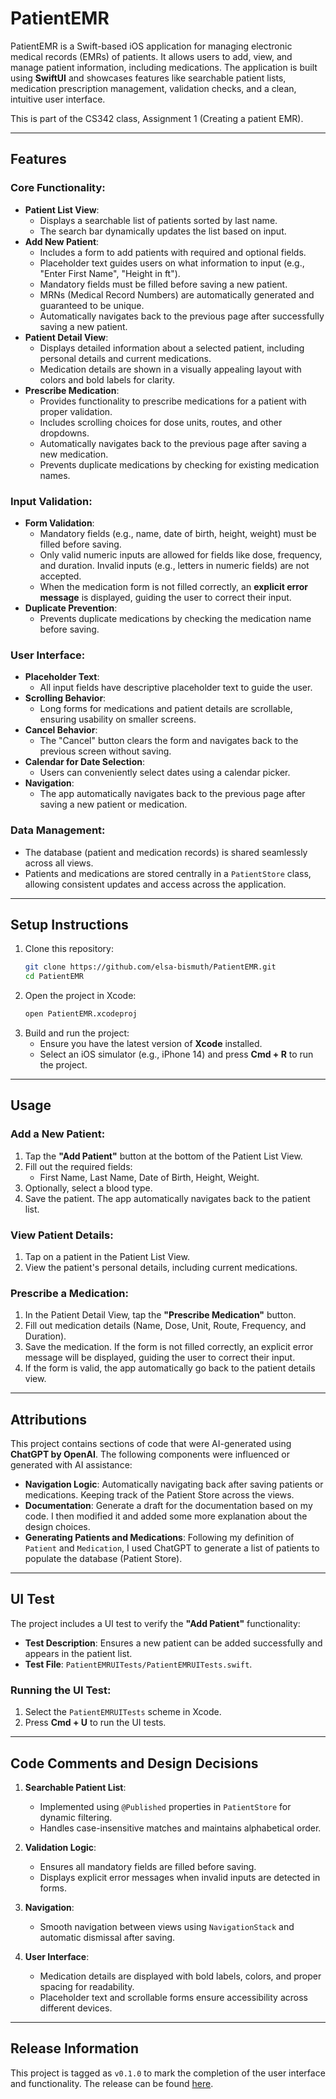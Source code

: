# PatientEMR

PatientEMR is a Swift-based iOS application for managing electronic medical records (EMRs) of patients. It allows users to add, view, and manage patient information, including medications. The application is built using **SwiftUI** and showcases features like searchable patient lists, medication prescription management, validation checks, and a clean, intuitive user interface.

This is part of the CS342 class, Assignment 1 (Creating a patient EMR).

---

## Features

### Core Functionality:
- **Patient List View**:
  - Displays a searchable list of patients sorted by last name.
  - The search bar dynamically updates the list based on input.
- **Add New Patient**:
  - Includes a form to add patients with required and optional fields.
  - Placeholder text guides users on what information to input (e.g., "Enter First Name", "Height in ft").
  - Mandatory fields must be filled before saving a new patient.
  - MRNs (Medical Record Numbers) are automatically generated and guaranteed to be unique.
  - Automatically navigates back to the previous page after successfully saving a new patient.
- **Patient Detail View**:
  - Displays detailed information about a selected patient, including personal details and current medications.
  - Medication details are shown in a visually appealing layout with colors and bold labels for clarity.
- **Prescribe Medication**:
  - Provides functionality to prescribe medications for a patient with proper validation.
  - Includes scrolling choices for dose units, routes, and other dropdowns.
  - Automatically navigates back to the previous page after saving a new medication.
  - Prevents duplicate medications by checking for existing medication names.

### Input Validation:
- **Form Validation**:
  - Mandatory fields (e.g., name, date of birth, height, weight) must be filled before saving.
  - Only valid numeric inputs are allowed for fields like dose, frequency, and duration. Invalid inputs (e.g., letters in numeric fields) are not accepted.
  - When the medication form is not filled correctly, an **explicit error message** is displayed, guiding the user to correct their input.
- **Duplicate Prevention**:
  - Prevents duplicate medications by checking the medication name before saving.

### User Interface:
- **Placeholder Text**:
  - All input fields have descriptive placeholder text to guide the user.
- **Scrolling Behavior**:
  - Long forms for medications and patient details are scrollable, ensuring usability on smaller screens.
- **Cancel Behavior**:
  - The "Cancel" button clears the form and navigates back to the previous screen without saving.
- **Calendar for Date Selection**:
  - Users can conveniently select dates using a calendar picker.
- **Navigation**:
  - The app automatically navigates back to the previous page after saving a new patient or medication.

### Data Management:
- The database (patient and medication records) is shared seamlessly across all views.
- Patients and medications are stored centrally in a `PatientStore` class, allowing consistent updates and access across the application.

---

## Setup Instructions

1. Clone this repository:
   ```bash
   git clone https://github.com/elsa-bismuth/PatientEMR.git
   cd PatientEMR
   ```
2. Open the project in Xcode:
   ```bash
   open PatientEMR.xcodeproj
   ```
3. Build and run the project:
   - Ensure you have the latest version of **Xcode** installed.
   - Select an iOS simulator (e.g., iPhone 14) and press **Cmd + R** to run the project.

---

## Usage

### Add a New Patient:
1. Tap the **"Add Patient"** button at the bottom of the Patient List View.
2. Fill out the required fields:
   - First Name, Last Name, Date of Birth, Height, Weight.
3. Optionally, select a blood type.
4. Save the patient. The app automatically navigates back to the patient list.

### View Patient Details:
1. Tap on a patient in the Patient List View.
2. View the patient's personal details, including current medications.

### Prescribe a Medication:
1. In the Patient Detail View, tap the **"Prescribe Medication"** button.
2. Fill out medication details (Name, Dose, Unit, Route, Frequency, and Duration).
3. Save the medication. If the form is not filled correctly, an explicit error message will be displayed, guiding the user to correct their input.
4. If the form is valid, the app automatically go back to the patient details view.

---

## Attributions

This project contains sections of code that were AI-generated using **ChatGPT by OpenAI**. The following components were influenced or generated with AI assistance:
- **Navigation Logic**: Automatically navigating back after saving patients or medications. Keeping track of the Patient Store across the views. 
- **Documentation**: Generate a draft for the documentation based on my code. I then modified it and added some more explanation about the design choices.
- **Generating Patients and Medications**: Following my definition of `Patient` and `Medication`, I used ChatGPT to generate a list of patients to populate the database (Patient Store).

---

## UI Test

The project includes a UI test to verify the **"Add Patient"** functionality:
- **Test Description**: Ensures a new patient can be added successfully and appears in the patient list.
- **Test File**: `PatientEMRUITests/PatientEMRUITests.swift`.

### Running the UI Test:
1. Select the `PatientEMRUITests` scheme in Xcode.
2. Press **Cmd + U** to run the UI tests.

---

## Code Comments and Design Decisions

1. **Searchable Patient List**:
   - Implemented using `@Published` properties in `PatientStore` for dynamic filtering.
   - Handles case-insensitive matches and maintains alphabetical order.

2. **Validation Logic**:
   - Ensures all mandatory fields are filled before saving.
   - Displays explicit error messages when invalid inputs are detected in forms.

3. **Navigation**:
   - Smooth navigation between views using `NavigationStack` and automatic dismissal after saving.

4. **User Interface**:
   - Medication details are displayed with bold labels, colors, and proper spacing for readability.
   - Placeholder text and scrollable forms ensure accessibility across different devices.

---

## Release Information

This project is tagged as `v0.1.0` to mark the completion of the user interface and functionality. The release can be found [here](https://github.com/elsa-bismuth/PatientEMR/releases/tag/0.1.0).
